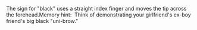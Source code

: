 The sign for "black" uses a straight index finger and moves 
	the tip across the forehead.Memory hint:  Think of demonstrating your girlfriend's ex-boy friend's big 
black "uni-brow."
